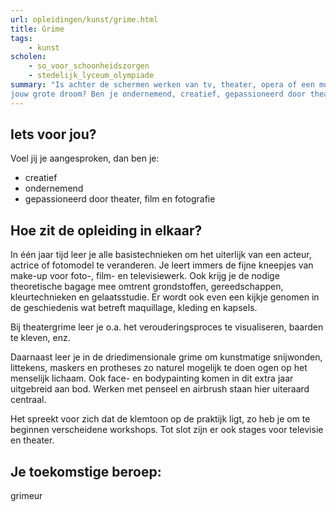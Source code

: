 ```yaml
---
url: opleidingen/kunst/grime.html
title: Grime
tags:
    - kunst
scholen:
    - so_voor_schoonheidszorgen
    - stedelijk_lyceum_olympiade
summary: "Is achter de schermen werken van tv, theater, opera of een modede lé...
jouw grote droom? Ben je ondernemend, creatief, gepassioneerd door theater, film en fotografie en wil je als visagiste aan de slag, dan ben jij de geknipte persoon om een Se-n-Se Grime te volgen en je creativiteit ten dienste te stellen van acteurs, regisseurs, theatermakers, modeontwerpers en fotografen."
---
```


## Iets voor jou?

Voel jij je aangesproken, dan ben je:

- creatief
- ondernemend
- gepassioneerd door theater, film en fotografie

## Hoe zit de opleiding in elkaar?

In één jaar tijd leer je alle basistechnieken om het uiterlijk van een acteur, actrice of fotomodel te veranderen. Je leert immers de fijne kneepjes van make-up voor foto-, film- en televisiewerk. Ook krijg je de nodige theoretische bagage mee omtrent grondstoffen, gereedschappen, kleurtechnieken en gelaatsstudie. Er wordt ook even een kijkje genomen in de geschiedenis wat betreft maquillage, kleding en kapsels.

Bij theatergrime leer je o.a. het verouderingsproces te visualiseren, baarden te kleven, enz.

Daarnaast leer je in de driedimensionale grime om kunstmatige snijwonden, littekens, maskers en protheses zo naturel mogelijk te doen ogen op het menselijk lichaam.
Ook face- en bodypainting komen in dit extra jaar uitgebreid aan bod. Werken met penseel en airbrush staan hier uiteraard centraal.

Het spreekt voor zich dat de klemtoon op de praktijk ligt, zo heb je om te beginnen verscheidene workshops. Tot slot zijn er ook stages voor televisie en theater.

## Je toekomstige beroep:

grimeur

